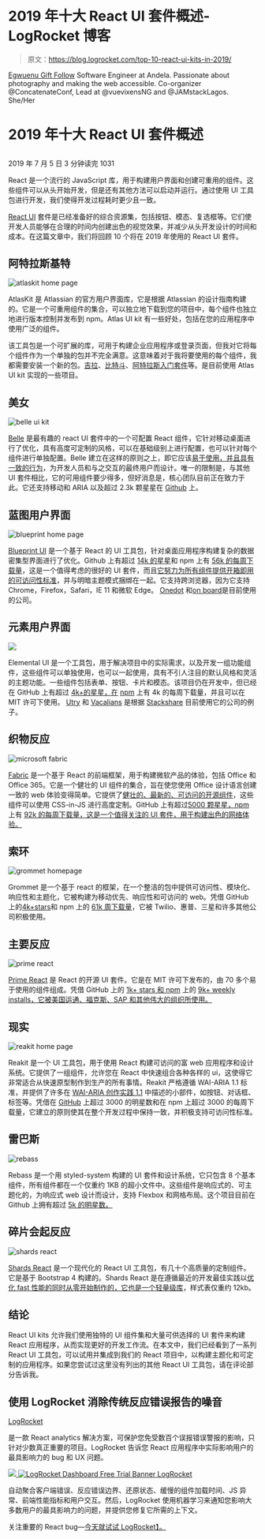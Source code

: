 # 2019 年十大 React UI 套件概述- LogRocket 博客

> 原文：<https://blog.logrocket.com/top-10-react-ui-kits-in-2019/>

[Egwuenu Gift Follow](https://blog.logrocket.com/author/egwuenugift/) Software Engineer at Andela. Passionate about photography and making the web accessible. Co-organizer @ConcatenateConf, Lead at @vuevixensNG and @JAMstackLagos. She/Her

# 2019 年十大 React UI 套件概述

## 

2019 年 7 月 5 日 3 分钟读完 1031

React 是一个流行的 JavaScript 库，用于构建用户界面和创建可重用的组件。这些组件可以从头开始开发，但是还有其他方法可以启动并运行。通过使用 UI 工具包进行开发，我们使得开发过程耗时更少且一致。

[React UI](https://blog.logrocket.com/improve-ux-in-react-apps-by-showing-skeleton-ui/) 套件是已经准备好的综合资源集，包括按钮、模态、复选框等。它们使开发人员能够在合理的时间内创建出色的视觉效果，并减少从头开发设计的时间和成本。在这篇文章中，我们将回顾 10 个将在 2019 年使用的 React UI 套件。

## 阿特拉斯基特

![atlaskit home page](img/e2140ee2de0e0c5281f1a2d2e1934538.png)

AtlasKit 是 Atlassian 的官方用户界面库，它是根据 Atlassian 的设计指南构建的。它是一个可重用组件的集合，可以独立地下载到您的项目中，每个组件也独立地进行版本控制并发布到 npm。Atlas UI kit 有一些好处，包括在您的应用程序中使用广泛的组件。

该工具包是一个可扩展的库，可用于构建企业应用程序或登录页面，但我对它将每个组件作为一个单独的包并不完全满意。这意味着对于我将要使用的每个组件，我都需要安装一个新的包。[吉拉](https://www.atlassian.com/software/jira)、[比特斗](https://www.atlassian.com/software/bitbucket)、[阿特拉斯入门套件](http://atlaskit-starter.surge.sh/)等。是目前使用 Atlas UI kit 实现的一些项目。

## 美女

![belle ui kit ](img/b0ea924c582b6b62062bf06f64f7c7b8.png)

[Belle](http://nikgraf.github.io/belle/#/?_k=by80vb) 是最有趣的 react UI 套件中的一个可配置 React 组件，它针对移动桌面进行了优化，具有高度可定制的风格，可以在基础级别上进行配置，也可以针对每个组件进行单独配置。Belle 建立在这样的原则之上，即它应该[易于使用，并且具有一致的行为](http://nikgraf.github.io/belle/#/philosophy?_k=3svxr5)，为开发人员和与之交互的最终用户而设计。唯一的限制是，与其他 UI 套件相比，它的可用组件要少得多，但好消息是，核心团队目前正在致力于此。它还支持移动和 ARIA 以及超过 2.3k 颗星星在 [Github](https://github.com/nikgraf/belle/) 上。

## 蓝图用户界面

![blueprint home page](img/f28aefb03931079901312bba27007d4c.png)

[Blueprint UI](https://blueprintjs.com/) 是一个基于 React 的 UI 工具包，针对桌面应用程序构建复杂的数据密集型界面进行了优化。Github 上有超过 [14k 的星星](https://github.com/palantir/blueprint)和 npm 上有 [56k 的每周下载量](https://www.npmjs.com/package/@blueprintjs/core)，这是一个值得考虑的很好的 UI 套件，而且[它努力为所有组件提供开箱即用的可访问性标准](https://medium.com/@jmtame/moving-to-react-blueprint-72bccee0a22c)，并与明暗主题模式捆绑在一起。它支持跨浏览器，因为它支持 Chrome，Firefox，Safari，IE 11 和微软 Edge。 [Onedot](https://www.onedot.com/) 和[on board](https://onvoard.com)是目前使用的公司。

## 元素用户界面

![](img/5ab417d45a10401e5b3364da963b6fb7.png)

Elemental UI 是一个工具包，用于解决项目中的实际需求，以及开发一组功能组件，这些组件可以单独使用，也可以一起使用，具有不引人注目的默认风格和灵活的主题功能。一些组件包括表单、按钮、卡片和模态。该项目仍在开发中，但已经在 GitHub 上有超过 [4k+的星星，在](https://github.com/elementalui/elemental) [npm](https://www.npmjs.com/package/elemental) 上有 4k 的每周下载量，并且可以在 MIT 许可下使用。 [Utry](http://utry.cn) 和 [Vacalians](https://www.vacalians.com) 是根据 [Stackshare](https://stackshare.io/elemental-ui) 目前使用它的公司的例子。

## 织物反应

![microsoft fabric](img/f443e115bc05ae7bd3b1a4e6ca2b80f9.png)

[Fabric](https://developer.microsoft.com/en-us/fabric#/) 是一个基于 React 的前端框架，用于构建微软产品的体验，包括 Office 和 Office 365。它是一个健壮的 UI 组件的集合，旨在使您使用 Office 设计语言创建一致的 web 体验变得简单。它提供了[健壮的、最新的、可访问的开源组件](https://developer.microsoft.com/en-us/fabric#/get-started)，这些组件可以使用 CSS-in-JS 进行高度定制。GitHub 上有超过[5000 颗星星，npm](https://github.com/OfficeDev/office-ui-fabric-react) 上有 [92k 的每周下载量，这是一个值得关注的 UI 套件，用于构建出色的网络体验。](https://www.npmjs.com/package/office-ui-fabric-react)

## 索环

![grommet homepage](img/2f6be5f50e2231c3720209a4808fbda8.png)

Grommet 是一个基于 react 的框架，在一个整洁的包中提供可访问性、模块化、响应性和主题化，它被构建为移动优先、响应性和可访问的 web。凭借 GitHub 上的[4k+stars](https://github.com/grommet/grommet)和 npm 上的 [61k 周下载量](https://www.npmjs.com/package/grommet)，它被 Twilio、惠普、三星和许多其他公司积极使用。

## 主要反应

![prime react](img/fe6dd9f4a5ed8d0bcf0ff9d8809c79d8.png)

[Prime React](https://www.primefaces.org/primereact/#/) 是 React 的开源 UI 套件。它是在 MIT 许可下发布的，由 70 多个易于使用的组件组成。凭借 GitHub 上的 [1k+ stars 和 npm](https://github.com/primefaces/primereact) 上的 [9k+ weekly installs，它被美国运通、福克斯、SAP 和其他伟大的组织所使用。](https://www.npmjs.com/package/primereact)

## 现实

![reakit home page](img/b764ccd4cff50a76964ab017bd5cf947.png)

Reakit 是一个 UI 工具包，用于使用 React 构建可访问的富 web 应用程序和设计系统。它提供了一组组件，允许您在 React 中快速组合各种各样的 ui，这使得它非常适合从快速原型制作到生产的所有事情。Reakit 严格遵循 WAI-ARIA 1.1 标准，并提供了许多在 [WAI-ARIA 创作实践 1.1](https://www.w3.org/TR/wai-aria-practices/) 中描述的小部件，如按钮、对话框、标签等。凭借在 [GitHub](https://github.com/reakit/reakit) 上超过 3000 的明星数和在 npm 上超过 3000 的每周下载量，它建立的原则使其在整个开发过程中保持一致，并积极支持可访问性标准。

## 雷巴斯

![rebass](img/8d5964758186b92a02b970db998e75a9.png)

Rebass 是一个用 styled-system 构建的 UI 套件和设计系统，它只包含 8 个基本组件，所有组件都在一个仅重约 1KB 的超小文件中。这些组件是响应式的、可主题化的，为响应式 web 设计而设计，支持 Flexbox 和网格布局。这个项目目前在 Github 上拥有超过 [5k 的明星数。](https://github.com/rebassjs/rebass)

## 碎片会起反应

![shards react](img/0a8184a776ff8244ec1800d4fa16b823.png)

[Shards React](https://designrevision.com/downloads/shards-react/) 是一个现代化的 React UI 工具包，有几十个高质量的定制组件。它是基于 Bootstrap 4 构建的。Shards React 是在遵循最近的开发最佳实践以[优化 fast 性能的同时从零开始制作的，它也是一个轻量级库](https://designrevision.com/downloads/shards-react/)，样式表仅重约 12kb。

## 结论

React UI kits 允许我们使用独特的 UI 组件集和大量可供选择的 UI 套件来构建 React 应用程序，从而实现更好的开发工作流。在本文中，我们已经看到了一系列 React UI 工具包，可以试用并集成到我们的 React 项目中，以构建主题化和可定制的应用程序。如果您尝试过这里没有列出的其他 React UI 工具包，请在评论部分告诉我。

## 使用 LogRocket 消除传统反应错误报告的噪音

[LogRocket](https://lp.logrocket.com/blg/react-signup-issue-free)

是一款 React analytics 解决方案，可保护您免受数百个误报错误警报的影响，只针对少数真正重要的项目。LogRocket 告诉您 React 应用程序中实际影响用户的最具影响力的 bug 和 UX 问题。

[![](img/f300c244a1a1cf916df8b4cb02bec6c6.png) ](https://lp.logrocket.com/blg/react-signup-general) [ ![LogRocket Dashboard Free Trial Banner](img/d6f5a5dd739296c1dd7aab3d5e77eeb9.png) ](https://lp.logrocket.com/blg/react-signup-general) [LogRocket](https://lp.logrocket.com/blg/react-signup-issue-free)

自动聚合客户端错误、反应错误边界、还原状态、缓慢的组件加载时间、JS 异常、前端性能指标和用户交互。然后，LogRocket 使用机器学习来通知您影响大多数用户的最具影响力的问题，并提供您修复它所需的上下文。

关注重要的 React bug—[今天就试试 LogRocket】。](https://lp.logrocket.com/blg/react-signup-issue-free)
